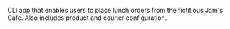 CLI app that enables users to place lunch orders from the fictitious Jam's Cafe. Also includes product and courier configuration.
